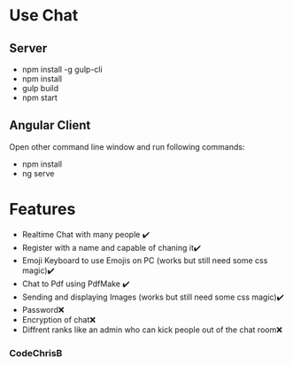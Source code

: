 
# Use Chat
##  Server

- npm install -g gulp-cli
- npm install
- gulp build
- npm start


## Angular Client

Open other command line window and run following commands:

- npm install
- ng serve


# Features
- Realtime Chat with many people ✔️
- Register with a name and capable of chaning it✔️
- Emoji Keyboard to use Emojis on PC (works but still need some css magic)✔️
- Chat to Pdf using PdfMake ✔️
- Sending and displaying Images (works but still need some css magic)✔️
- Password❌
- Encryption of chat❌
- Diffrent ranks like an admin who can kick people out of the chat room❌


### CodeChrisB
